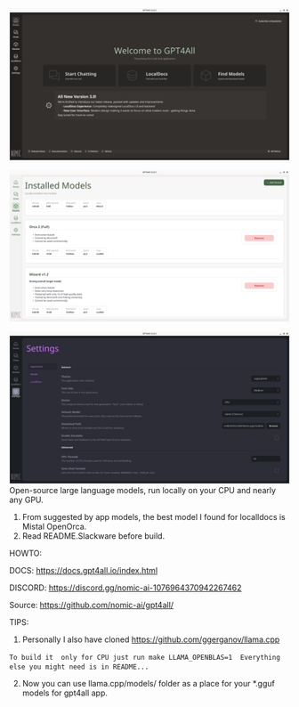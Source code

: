 ![app](https://raw.githubusercontent.com/rizitis/GPT4All.SlackBuild/main/3.0.0.png)

![app](https://raw.githubusercontent.com/rizitis/GPT4All.SlackBuild/main/3.0.0-light.png)

![app](https://raw.githubusercontent.com/rizitis/GPT4All.SlackBuild/main/3.0.0-3.png)
Open-source large language models, run locally on your CPU and nearly any GPU.

1. From suggested by app models, the best model I found for localldocs is Mistal OpenOrca.  
2. Read README.Slackware before build.

HOWTO:

DOCS: https://docs.gpt4all.io/index.html

DISCORD: https://discord.gg/nomic-ai-1076964370942267462

Source: https://github.com/nomic-ai/gpt4all/

TIPS:
1. Personally I also have cloned https://github.com/ggerganov/llama.cpp

`To build it  only for CPU just run
make LLAMA_OPENBLAS=1 
Everything else you might need is in README...`

2. Now you can use llama.cpp/models/ folder as a place for your *.gguf models for gpt4all app.
